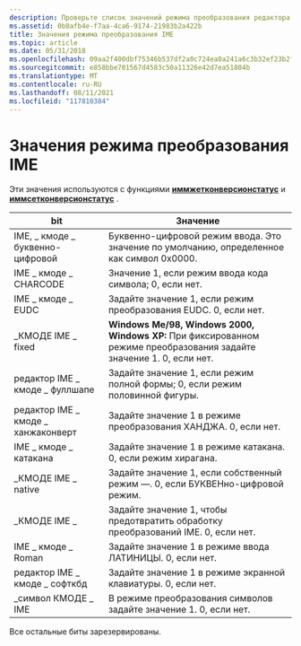 ```yaml
---
description: Проверьте список значений режима преобразования редактора методов ввода (IME). Эти значения используются с функциями Иммжетконверсионстатус и Иммсетконверсионстатус.
ms.assetid: 0b0afb4e-f7aa-4ca6-9174-21983b2a422b
title: Значения режима преобразования IME
ms.topic: article
ms.date: 05/31/2018
ms.openlocfilehash: 09aa2f400dbf75346b537df2a0c724ea0a241a6c3b32ef23b2f27a2ce5d075e2
ms.sourcegitcommit: e858bbe701567d4583c50a11326e42d7ea51804b
ms.translationtype: MT
ms.contentlocale: ru-RU
ms.lasthandoff: 08/11/2021
ms.locfileid: "117810384"
---
```

# <a name="ime-conversion-mode-values"></a>Значения режима преобразования IME

Эти значения используются с функциями [**иммжетконверсионстатус**](/windows/desktop/api/Imm/nf-imm-immgetconversionstatus) и [**иммсетконверсионстатус**](/windows/desktop/api/Imm/nf-imm-immsetconversionstatus) .



| bit                      | Значение                                                                                   |
|--------------------------|-------------------------------------------------------------------------------------------|
| IME, \_ кмоде \_ буквенно-цифровой | Буквенно-цифровой режим ввода. Это значение по умолчанию, определенное как символ 0x0000.                          |
| IME \_ кмоде \_ CHARCODE     | Значение 1, если режим ввода кода символа; 0, если нет.                                          |
| IME \_ кмоде \_ EUDC         | Задайте значение 1, если режим преобразования EUDC. 0, если нет.                                               |
| \_КМОДЕ IME \_ fixed        | **Windows Me/98, Windows 2000, Windows XP:** При фиксированном режиме преобразования задайте значение 1. 0, если нет. |
| редактор IME \_ кмоде \_ фуллшапе    | Задайте значение 1, если режим полной формы; 0, если режим половинной фигуры.                                        |
| редактор IME \_ кмоде \_ ханжаконверт | Задайте значение 1 в режиме преобразования ХАНДЖА. 0, если нет.                                                 |
| IME \_ кмоде \_ катакана     | Задайте значение 1 в режиме катакана. 0, если режим хирагана.                                            |
| \_КМОДЕ IME \_ native       | Задайте значение 1, если собственный режим —. 0, если БУКВЕНно-цифровой режим.                                          |
| \_КМОДЕ IME \_ | Задайте значение 1, чтобы предотвратить обработку преобразований IME. 0, если нет.                           |
| IME \_ кмоде \_ Roman        | Задайте значение 1 в режиме ввода ЛАТИНИЦЫ. 0, если нет.                                                   |
| редактор IME \_ кмоде \_ софткбд      | Задайте значение 1 в режиме экранной клавиатуры. 0, если нет.                                                 |
| \_символ КМОДЕ \_ IME       | В режиме преобразования символов задайте значение 1. 0, если нет.                                             |



 

Все остальные биты зарезервированы.

 

 



